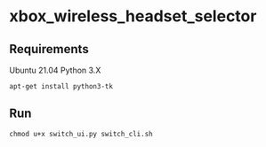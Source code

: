 # xbox_wireless_headset_selector

## Requirements
Ubuntu 21.04
Python 3.X
```shell
apt-get install python3-tk
```

## Run
```shell
chmod u+x switch_ui.py switch_cli.sh
```
